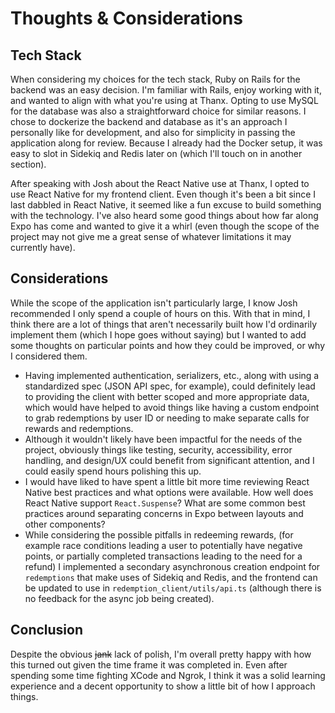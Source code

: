 # Thoughts & Considerations

## Tech Stack

When considering my choices for the tech stack, Ruby on Rails for the backend was an easy decision. I'm familiar with Rails, enjoy working with it, and wanted to align with what you're using at Thanx. Opting to use MySQL for the database was also a straightforward choice for similar reasons. I chose to dockerize the backend and database as it's an approach I personally like for development, and also for simplicity in passing the application along for review. Because I already had the Docker setup, it was easy to slot in Sidekiq and Redis later on (which I'll touch on in another section).

After speaking with Josh about the React Native use at Thanx, I opted to use React Native for my frontend client. Even though it's been a bit since I last dabbled in React Native, it seemed like a fun excuse to build something with the technology. I've also heard some good things about how far along Expo has come and wanted to give it a whirl (even though the scope of the project may not give me a great sense of whatever limitations it may currently have).

## Considerations

While the scope of the application isn't particularly large, I know Josh recommended I only spend a couple of hours on this. With that in mind, I think there are a lot of things that aren't necessarily built how I'd ordinarily implement them (which I hope goes without saying) but I wanted to add some thoughts on particular points and how they could be improved, or why I considered them.

- Having implemented authentication, serializers, etc., along with using a standardized spec (JSON API spec, for example), could definitely lead to providing the client with better scoped and more appropriate data, which would have helped to avoid things like having a custom endpoint to grab redemptions by user ID or needing to make separate calls for rewards and redemptions.
- Although it wouldn't likely have been impactful for the needs of the project, obviously things like testing, security, accessibility, error handling, and design/UX could benefit from significant attention, and I could easily spend hours polishing this up.
- I would have liked to have spent a little bit more time reviewing React Native best practices and what options were available. How well does React Native support `React.Suspense`? What are some common best practices around separating concerns in Expo between layouts and other components?
- While considering the possible pitfalls in redeeming rewards, (for example race conditions leading a user to potentially have negative points, or partially completed transactions leading to the need for a refund) I implemented a secondary asynchronous creation endpoint for `redemptions` that make uses of Sidekiq and Redis, and the frontend can be updated to use in `redemption_client/utils/api.ts` (although there is no feedback for the async job being created).

## Conclusion

Despite the obvious ~~jank~~ lack of polish, I'm overall pretty happy with how this turned out given the time frame it was completed in. Even after spending some time fighting XCode and Ngrok, I think it was a solid learning experience and a decent opportunity to show a little bit of how I approach things.
